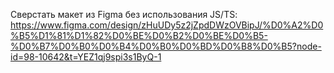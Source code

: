Сверстать макет из Figma без использования JS/TS:
https://www.figma.com/design/zHuUDy5z2jZpdDWzOVBipJ/%D0%A2%D0%B5%D1%81%D1%82%D0%BE%D0%B2%D0%BE%D0%B5-%D0%B7%D0%B0%D0%B4%D0%B0%D0%BD%D0%B8%D0%B5?node-id=98-10642&t=YEZ1qj9spi3s1ByQ-1